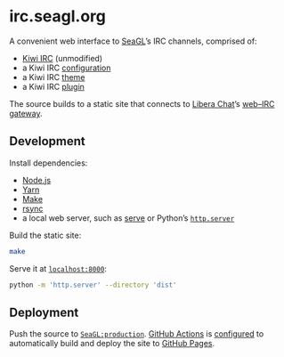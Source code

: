# irc.seagl.org

A convenient web interface to [SeaGL]’s IRC channels, comprised of:

- [Kiwi IRC] (unmodified)
- a Kiwi IRC [configuration](./static/static/config.json)
- a Kiwi IRC [theme](./static/static/themes/seagl/theme.css)
- a Kiwi IRC [plugin](./static/static/plugins/seagl.html)

The source builds to a static site that connects to [Libera Chat]’s [web–IRC
gateway].

## Development

Install dependencies:

- [Node.js]
- [Yarn]
- [Make]
- [rsync]
- a local web server, such as [serve] or Python’s [`http.server`][http.server]

Build the static site:

```bash
make
```

Serve it at [`localhost:8000`](http://localhost:8000/):

```bash
python -m 'http.server' --directory 'dist'
```

## Deployment

Push the source to [`SeaGL:production`][production]. [GitHub Actions] is
[configured](./.github/workflows/gh-pages.yml) to automatically build and deploy
the site to [GitHub Pages].

[github actions]: https://docs.github.com/en/actions
[github pages]: https://pages.github.com/
[http.server]: https://docs.python.org/3/library/http.server.html
[kiwi irc]: https://kiwiirc.com/
[libera chat]: https://libera.chat/
[make]: https://www.gnu.org/software/make/
[node.js]: https://nodejs.org/
[production]: https://github.com/SeaGL/irc.seagl.org/tree/production
[rsync]: https://rsync.samba.org/
[seagl]: https://seagl.org/
[serve]: https://github.com/vercel/serve
[web–irc gateway]: https://github.com/kiwiirc/webircgateway
[yarn]: https://yarnpkg.com/
